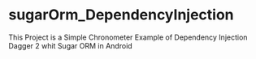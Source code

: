 # sugarOrm_DependencyInjection
This Project is a Simple Chronometer Example of Dependency Injection Dagger 2 whit Sugar ORM in Android
